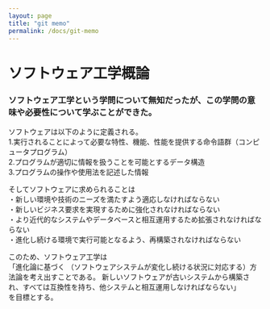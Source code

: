 ```yaml
---
layout: page
title: "git memo"
permalink: /docs/git-memo
---
```


# ソフトウェア工学概論

### ソフトウェア工学という学問について無知だったが、この学問の意味や必要性について学ぶことができた。

ソフトウェアは以下のように定義される。  
1.実行されることによって必要な特性、機能、性能を提供する命令語群（コンピュータプログラム）  
2.プログラムが適切に情報を扱うことを可能とするデータ構造  
3.プログラムの操作や使用法を記述した情報  
  
そしてソフトウェアに求められることは  
・新しい環境や技術のニーズを満たすよう適応しなければならない  
・新しいビジネス要求を実現するために強化されなければならない  
・より近代的なシステムやデータベースと相互運用するため拡張されなければならない  
・進化し続ける環境で実行可能となるよう、再構築されなければならない  
  
このため、ソフトウェア工学は  
「進化論に基づく （ソフトウェアシステムが変化し続ける状況に対応する）方法論を考え出すことである。 新しいソフトウェアが古いシステムから構築され、すべては互換性を持ち、他システムと相互運用しなければならない」  
を目標とする。  


